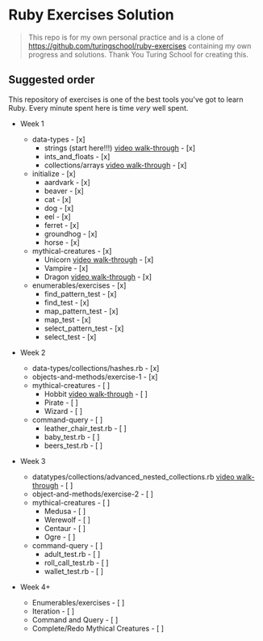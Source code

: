 # Ruby Exercises Solution

> This repo is for my own personal practice and is a clone of https://github.com/turingschool/ruby-exercises containing my own progress and solutions. Thank You Turing School for creating this.

## Suggested order

This repository of exercises is one of the best tools you've got to learn Ruby. Every minute spent here is time _very_ well spent. 

* Week 1
  * data-types - [x]
    * strings (start here!!!) [video walk-through](https://youtu.be/aeAkLxr5diE) - [x]
    * ints_and_floats - [x]
    * collections/arrays [video walk-through](https://youtu.be/RUnd1Uu0AyE) - [x]
  * initialize - [x]
    * aardvark - [x]
    * beaver - [x]
    * cat - [x]
    * dog - [x]
    * eel - [x]
    * ferret - [x]
    * groundhog - [x]
    * horse - [x]
  * mythical-creatures - [x]
    * Unicorn [video walk-through](https://youtu.be/mocwGsu41yw) - [x]
    * Vampire - [x]
    * Dragon [video walk-through](https://youtu.be/NIPerY-xuCk) - [x]
  * enumerables/exercises - [x]
    * find_pattern_test - [x]
    * find_test - [x]
    * map_pattern_test - [x]
    * map_test - [x]
    * select_pattern_test - [x]
    * select_test - [x]

* Week 2
  * data-types/collections/hashes.rb - [x]
  * objects-and-methods/exercise-1 - [x]
  * mythical-creatures - [ ]
    * Hobbit [video walk-through](https://youtu.be/uYGS-DCNR-0) - [ ]
    * Pirate - [ ]
    * Wizard - [ ]
  * command-query - [ ]
    * leather_chair_test.rb - [ ]
    * baby_test.rb - [ ]
    * beers_test.rb - [ ]

* Week 3
  * datatypes/collections/advanced_nested_collections.rb [video walk-through](https://youtu.be/9AaElA4elDU) - [ ]
  * object-and-methods/exercise-2 - [ ]
  * mythical-creatures - [ ]
    * Medusa - [ ]
    * Werewolf - [ ]
    * Centaur - [ ]
    * Ogre - [ ]
  * command-query - [ ]
    * adult_test.rb - [ ]
    * roll_call_test.rb - [ ]
    * wallet_test.rb - [ ]

* Week 4+
	* Enumerables/exercises - [ ]
	* Iteration - [ ]
	* Command and Query - [ ]
	* Complete/Redo Mythical Creatures - [ ]
